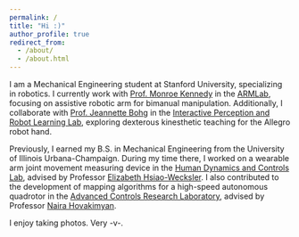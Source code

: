 ```yaml
---
permalink: /
title: "Hi :)"
author_profile: true
redirect_from: 
  - /about/
  - /about.html
---
```

I am a Mechanical Engineering student at Stanford University, specializing in robotics. I currently work with [Prof. Monroe Kennedy](https://monroekennedy3.com/) in the [ARMLab](https://arm.stanford.edu/), focusing on assistive robotic arm for bimanual manipulation. Additionally, I collaborate with [Prof. Jeannette Bohg](https://web.stanford.edu/~bohg/) in the [Interactive Perception and Robot Learning Lab](https://iprl.stanford.edu/), exploring dexterous kinesthetic teaching for the Allegro robot hand.

Previously, I earned my B.S. in Mechanical Engineering from the University of Illinois Urbana-Champaign. During my time there, I worked on a wearable arm joint movement measuring device in the [Human Dynamics and Controls Lab](https://hdcl.mechanical.illinois.edu/), advised by Professor [Elizabeth Hsiao-Wecksler](https://hdcl.mechanical.illinois.edu/people/liz-hsiao-wecksler/). I also contributed to the development of mapping algorithms for a high-speed autonomous quadrotor in the [Advanced Controls Research Laboratory](https://naira.mechse.illinois.edu/), advised by Professor [Naira Hovakimyan](https://mechse.illinois.edu/people/profile/nhovakim).
 
I enjoy taking photos. Very -v-.

